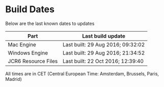 # Build Dates

Below are the last known dates to updates

Part | Last build update
-----|-----
Mac Engine | Last built: 29 Aug 2016; 09:32:02
Windows Engine | Last built: 29 Aug 2016; 21:34:52
JCR6 Resource Files | Last built: 22 Oct 2016; 12:39:40
All times are in CET (Central European Time: Amsterdam, Brussels, Paris, Madrid)



